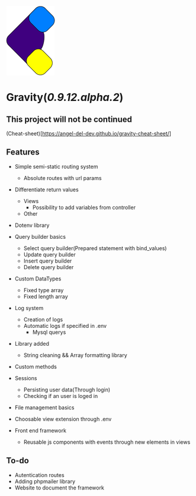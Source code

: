 ![Gravity logo](public/img/logo.png)
# Gravity(*0.9.12.alpha.2*)

## This project will not be continued

(Cheat-sheet)[https://angel-del-dev.github.io/gravity-cheat-sheet/]

## Features
* Simple semi-static routing system
    * Absolute routes with url params
* Differentiate return values
    * Views
        * Possibility to add variables from controller
    * Other
* Dotenv library
* Query builder basics
    * Select query builder(Prepared statement with bind_values)
    * Update query builder
    * Insert query builder
    * Delete query builder
* Custom DataTypes
   * Fixed type array
   * Fixed length array
* Log system
   * Creation of logs
   * Automatic logs if specified in .env
      *  Mysql querys
* Library added
    * String cleaning && Array formatting library
* Custom methods
* Sessions
    * Persisting user data(Through login)
    * Checking if an user is loged in
* File management basics
* Choosable view extension through .env

* Front end framework
    * Reusable js components with events through new elements in views

## To-do
* Autentication routes
* Adding phpmailer library
* Website to document the framework
